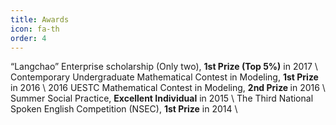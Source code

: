 ```yaml
---
title: Awards
icon: fa-th
order: 4
---
```


“Langchao” Enterprise scholarship (Only two), <b>1st Prize (Top 5%)</b> in 2017 \\
Contemporary Undergraduate Mathematical Contest in Modeling, <b>1st Prize</b> in 2016 \\
2016 UESTC Mathematical Contest in Modeling, <b>2nd Prize </b>in 2016 \\
Summer Social Practice, <b>Excellent Individual</b> in 2015 \\
The Third National Spoken English Competition (NSEC), <b>1st Prize</b> in 2014 \\